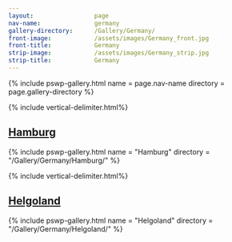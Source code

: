 ```yaml
---
layout:                 page
nav-name:               germany
gallery-directory:      /Gallery/Germany/
front-image:            /assets/images/Germany_front.jpg
front-title:            Germany
strip-image:            /assets/images/Germany_strip.jpg
strip-title:            Germany
---
```

{% include pswp-gallery.html name = page.nav-name directory = page.gallery-directory %}


{% include vertical-delimiter.html%}
## [Hamburg](https://de.wikipedia.org/wiki/Hamburg)
{% include pswp-gallery.html name = "Hamburg" directory = "/Gallery/Germany/Hamburg/" %}

{% include vertical-delimiter.html%}
## [Helgoland](https://de.wikipedia.org/wiki/Helgoland)
{% include pswp-gallery.html name = "Helgoland" directory = "/Gallery/Germany/Helgoland/" %}
